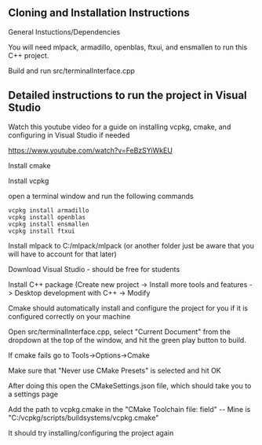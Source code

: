 ## Cloning and Installation Instructions

General Instuctions/Dependencies

You will need mlpack, armadillo, openblas, ftxui, and ensmallen to run this C++ project.

Build and run src/terminalInterface.cpp




## Detailed instructions to run the project in Visual Studio

Watch this youtube video for a guide on installing vcpkg, cmake, and configuring in Visual Studio if needed

https://www.youtube.com/watch?v=FeBzSYiWkEU

Install cmake

Install vcpkg

open a terminal window and run the following commands

	vcpkg install armadillo
	vcpkg install openblas
	vcpkg install ensmallen
	vcpkg install ftxui

Install mlpack to C:/mlpack/mlpack (or another folder just be aware that you will have to account for that later)

Download Visual Studio - should be free for students

Install C++ package (Create new project -> Install more tools and features -> Desktop development with C++ -> Modify

Cmake should automatically install and configure the project for you if it is configured correctly on your machine

Open src/terminalInterface.cpp, select "Current Document" from the dropdown at the top of the window, and hit the green play button to build.

If cmake fails go to Tools->Options->Cmake

Make sure that "Never use CMake Presets" is selected and hit OK

After doing this open the CMakeSettings.json file, which should take you to a settings page

Add the path to vcpkg.cmake in the "CMake Toolchain file: field" -- Mine is "C:/vcpkg/scripts/buildsystems/vcpkg.cmake"

It should try installing/configuring the project again

